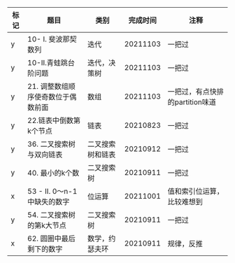 | 标记 | 题目                               | 类别             | 完成时间 | 注释                            |
| ---- | ---------------------------------- | ---------------- | -------- | ------------------------------- |
| y    | 10- I. 斐波那契数列                | 迭代             | 20211103 | 一把过                          |
| y    | 10-II.青蛙跳台阶问题               | 迭代，决策树     | 20211103 | 一把过                          |
| y    | 21. 调整数组顺序使奇数位于偶数前面 | 数组             | 20211103 | 一把过，有点快排的partition味道 |
| y    | 22.链表中倒数第k个节点             | 链表             | 20210823 | 一把过                          |
| y    | 36. 二叉搜索树与双向链表           | 二叉搜索树和链表 | 20210912 | 一把过                          |
| y    | 40. 最小的k个数                    | 二叉搜索树       | 20210911 | 一把过                          |
| x    | 53 - II. 0～n-1中缺失的数字        | 位运算           | 20211001 | 值和索引位运算，比较难想到      |
| y    | 54. 二叉搜索树的第k大节点          | 二叉搜索树       | 20210911 | 一把过                          |
| x    | 62. 圆圈中最后剩下的数字          | 数学，约瑟夫环       | 20210911 | 规律，反推          |
